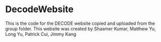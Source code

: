 # DecodeWebsite
This is the code for the DECODE website copied and uploaded from the group folder.
This website was created by Shaamer Kumar, Matthew Yu, Long Yu, Patrick Cui, Jimmy Kang
